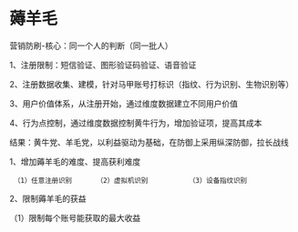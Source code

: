 # 薅羊毛

营销防刷-核心：同一个人的判断（同一批人）

1、注册限制：短信验证、图形验证码验证、语音验证

2、注册数据收集、建模，针对马甲账号打标识（指纹、行为识别、生物识别等）

3、用户价值体系，从注册开始，通过维度数据建立不同用户价值

4、行为点控制，通过维度数据控制黄牛行为，增加验证项，提高其成本

结果：黄牛党、羊毛党，以利益驱动为基础，在防御上采用纵深防御，拉长战线

1、增加薅羊毛的难度、提高获利难度

```text
 （1）任意注册识别      （2）虚拟机识别          （3）设备指纹识别
```

2、限制薅羊毛的获益

（1）限制每个账号能获取的最大收益

